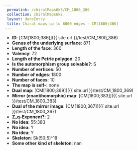 ```yaml
--- 
 permalink: /chiralMaps6kE/CM_1800_386 
 collection: chiralMaps6kE
 layout: dataEntry
 title: Chiral maps up to 6000 edges - CM[1800;386]
---
```


- **ID**: [CM[1800;386]]({{ site.url }}/test/CM_1800_386)
- **Genus of the underlying surface**: 871
- **Length of the face**: 360
- **Valency**: 72
- **Length of the Petrie polygon**: 20
- **Is the automorphism group solvable?**: S
- **Number of vertices**: 50
- **Number of edges**: 1800
- **Number of faces**: 10
- **The map is self-**: none
- **Dual map**: [CM[1800;369]]({{ site.url }}/test/CM_1800_369)
- **Mirror (enantihomorphic) map**: [CM[1800;383]]({{ site.url }}/test/CM_1800_383)
- **Dual of the mirror image**: [CM[1800;367]]({{ site.url }}/test/CM_1800_367)
- **Z_q-Exponent?**: 2
- **No idea**:  55:383
- **No idea**: Y
- **No idea**: Y
- **Skeleton**: Sk(50;5)^18
- **Some other kind of skeleton**: nan
